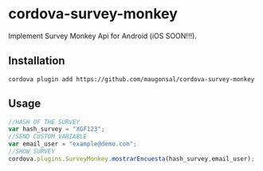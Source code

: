 # cordova-survey-monkey
Implement Survey Monkey Api for Android (iOS SOON!!!).

## Installation

```
cordova plugin add https://github.com/maugonsal/cordova-survey-monkey
```

## Usage

```javascript
//HASH OF THE SURVEY
var hash_survey = "XGF123";
//SEND CUSTOM VARIABLE
var email_user = "example@demo.com";
//SHOW SURVEY
cordova.plugins.SurveyMonkey.mostrarEncuesta(hash_survey,email_user);
```